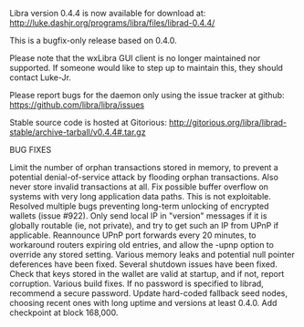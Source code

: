 Libra version 0.4.4 is now available for download at:
http://luke.dashjr.org/programs/libra/files/librad-0.4.4/

This is a bugfix-only release based on 0.4.0.

Please note that the wxLibra GUI client is no longer maintained nor supported. If someone would like to step up to maintain this, they should contact Luke-Jr.

Please report bugs for the daemon only using the issue tracker at github:
https://github.com/libra/libra/issues

Stable source code is hosted at Gitorious:
http://gitorious.org/libra/librad-stable/archive-tarball/v0.4.4#.tar.gz

BUG FIXES

Limit the number of orphan transactions stored in memory, to prevent a potential denial-of-service attack by flooding orphan transactions. Also never store invalid transactions at all.
Fix possible buffer overflow on systems with very long application data paths. This is not exploitable.
Resolved multiple bugs preventing long-term unlocking of encrypted wallets (issue #922).
Only send local IP in "version" messages if it is globally routable (ie, not private), and try to get such an IP from UPnP if applicable.
Reannounce UPnP port forwards every 20 minutes, to workaround routers expiring old entries, and allow the -upnp option to override any stored setting.
Various memory leaks and potential null pointer deferences have been
fixed.
Several shutdown issues have been fixed.
Check that keys stored in the wallet are valid at startup, and if not,
report corruption.
Various build fixes.
If no password is specified to librad, recommend a secure password.
Update hard-coded fallback seed nodes, choosing recent ones with long uptime and versions at least 0.4.0.
Add checkpoint at block 168,000.

